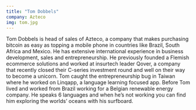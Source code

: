 ```yaml
---
title: "Tom Dobbels"
company: Azteco
img: tom.jpg
---
```


Tom Dobbels is head of sales of Azteco, a company that makes purchasing bitcoin as easy as topping a mobile phone in countries like Brazil, South Africa and Mexico. He has extensive international experience in business development, sales and entrepreneurship. He previously founded a Flemish ecommerce solutions and worked at insurtech leader Qover, a company that recently closed their C-series investment round and well on their way to become a unicorn. Tom caught the entrepreneurship bug in Taiwan where he worked on Linqapp, a language learning focused app. Before Tom lived and worked from Brazil working for a Belgian renewable energy company. He speaks 6 languages and when he’s not working you can find him exploring the worlds’ oceans with his surfboard.
